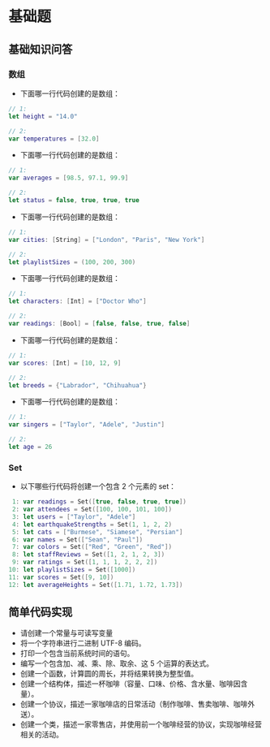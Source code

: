 # 基础题

## 基础知识问答

### 数组

- 下面哪一行代码创建的是数组：

```swift
// 1:
let height = "14.0"

// 2:
var temperatures = [32.0]
```

- 下面哪一行代码创建的是数组：

```swift
// 1:
var averages = [98.5, 97.1, 99.9]

// 2:
let status = false, true, true, true
```

- 下面哪一行代码创建的是数组：

```swift
// 1:
var cities: [String] = ["London", "Paris", "New York"]

// 2:
let playlistSizes = (100, 200, 300)
```

- 下面哪一行代码创建的是数组：

```swift
// 1:
let characters: [Int] = ["Doctor Who"]

// 2:
var readings: [Bool] = [false, false, true, false]
```

- 下面哪一行代码创建的是数组：

```swift
// 1:
var scores: [Int] = [10, 12, 9]

// 2:
let breeds = {"Labrador", "Chihuahua"}
```

- 下面哪一行代码创建的是数组：

```swift
// 1:
var singers = ["Taylor", "Adele", "Justin"]

// 2:
let age = 26
```

### Set

- 以下哪些行代码将创建一个包含 2 个元素的 set：

```swift
 1: var readings = Set([true, false, true, true])
 2: var attendees = Set([100, 100, 101, 100])
 3: let users = ["Taylor", "Adele"]
 4: let earthquakeStrengths = Set(1, 1, 2, 2)
 5: let cats = ["Burmese", "Siamese", "Persian"]
 6: var names = Set(["Sean", "Paul"])
 7: var colors = Set(["Red", "Green", "Red"])
 8: let staffReviews = Set([1, 2, 1, 2, 3])
 9: var ratings = Set([1, 1, 1, 2, 2, 2])
10: let playlistSizes = Set([1000])
11: var scores = Set([9, 10])
12: let averageHeights = Set([1.71, 1.72, 1.73])
```



## 简单代码实现



- 请创建一个常量与可读写变量
- 将一个字符串进行二进制 UTF-8 编码。
- 打印一个包含当前系统时间的语句。
- 编写一个包含加、减、乘、除、取余、这 5 个运算的表达式。
- 创建一个函数，计算圆的周长，并将结果转换为整型值。
- 创建一个结构体，描述一杯咖啡（容量、口味、价格、含水量、咖啡因含量）。
- 创建一个协议，描述一家咖啡店的日常活动（制作咖啡、售卖咖啡、咖啡外送）。
- 创建一个类，描述一家零售店，并使用前一个咖啡经营的协议，实现咖啡经营相关的活动。